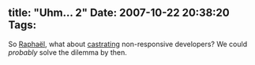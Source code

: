 title: "Uhm... 2"
Date: 2007-10-22 20:38:20
Tags: 
---
So <a href="http://www.ouaza.com/wp/2007/10/12/the-dsa-dilemma/" target="_blank">Raphaël</a>, what about <a href="http://www.geocities.com/sherrylanina/Castration.html" target="_blank">castrating</a> non-responsive developers? We could <em>probably</em> solve the dilemma by then.
